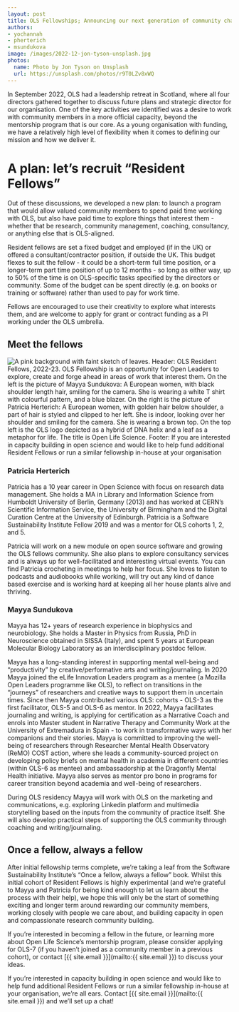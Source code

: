```yaml
---
layout: post
title: OLS Fellowships; Announcing our next generation of community changemakers
authors: 
- yochannah
- pherterich
- msundukova
image: /images/2022-12-jon-tyson-unsplash.jpg
photos:
  name: Photo by Jon Tyson on Unsplash
  url: https://unsplash.com/photos/r9T0LZv8xWQ
---
```


In September 2022, OLS had a leadership retreat in Scotland, where all four directors gathered together to discuss future plans and strategic director for our organisation. One of the key activities we identified was a desire to work with community members in a more official capacity, beyond the mentorship program that is our core. As a young organisation with funding, we have a relatively high level of flexibility when it comes to defining our mission and how we deliver it. 

# A plan: let’s recruit “Resident Fellows”

Out of these discussions, we developed a new plan: to launch a program that would allow valued community members to spend paid time working with OLS, but also have paid time to explore things that interest them - whether that be research, community management, coaching, consultancy, or anything else that is OLS-aligned. 

Resident fellows are set a fixed budget and employed (if in the UK) or offered a consultant/contractor position, if outside the UK. This budget flexes to suit the fellow - it could be a short-term full time position, or a longer-term part time position of up to 12 months - so long as either way, up to 50% of the time is on OLS-specific tasks specified by the directors or community. Some of the budget can be spent directly (e.g. on books or training or software) rather than used to pay for work time. 

Fellows are encouraged to use their creativity to explore what interests them, and are welcome to apply for grant or contract funding as a PI working under the OLS umbrella. 

## Meet the fellows

![A pink background with faint sketch of leaves. Header: OLS Resident Fellows, 2022-23. OLS Fellowship is an opportunity for Open Leaders to explore, create and forge ahead in areas of work that interest them. On the left is the picture of Mayya Sundukova: A European women, with black shoulder length hair, smiling for the camera. She is wearing a white T shirt with colourful pattern, and a blue blazer. On the right is the picture of Patricia Herterich: A European women, with golden hair below shoulder, a part of hair is styled and clipped to her left. She is indoor, looking over her shoulder and smiling for the camera. She is wearing a brown top. On the top left is the OLS logo depicted as a hybrid of DNA helix and a leaf as a metaphor for life. The title is Open Life Science. Footer: If you are interested in capacity building in open science and would like to help fund additional Resident Fellows or run a similar fellowship in-house at your organisation](/images/2022-12-ols-resident-fellows.jpg)

### Patricia Herterich

Patricia has a 10 year career in Open Science with focus on research data management. She holds a MA in Library and Information Science from Humboldt University of Berlin, Germany (2013) and has worked at CERN’s Scientific Information Service, the University of Birmingham and the Digital Curation Centre at the University of Edinburgh. Patricia is a Software Sustainability Institute Fellow 2019 and was a mentor for OLS cohorts 1, 2, and 5.

Patricia will work on a new module on open source software and growing the OLS fellows community. She also plans to explore consultancy services and is always up for well-facilitated and interesting virtual events. You can find Patricia crocheting in meetings to help her focus. She loves to listen to podcasts and audiobooks while working, will try out any kind of dance based exercise and is working hard at keeping all her house plants alive and thriving.   

### Mayya Sundukova
Mayya has 12+ years of research experience in biophysics and  neurobiology. She holds a Master in Physics from Russia, PhD in Neuroscience obtained in SISSA (Italy), and spent 5 years at European Molecular Biology Laboratory as an interdisciplinary postdoc fellow. 

Mayya has a long-standing interest in supporting mental well-being and “productivity” by creative/performative arts and writing/journaling. In 2020 Mayya joined  the eLife Innovation Leaders program as a mentee (a Mozilla Open Leaders programme like OLS), to reflect on transitions in the “journeys” of researchers and creative ways to support them in uncertain times. Since then Mayya contributed various OLS: cohorts - OLS-3 as the first facilitator, OLS-5 and OLS-6 as mentor. 
In 2022, Mayya facilitates journaling and writing, is applying for certification as a Narrative Coach and enrols into Master student in Narrative Therapy and Community Work at the University of Extremadura in Spain - to work in transformative ways with her companions and their stories. Mayya is committed to improving the well-being of researchers through Researcher Mental Health Observatory (ReMO) COST action, where she leads a community-sourced project on developing policy briefs on mental health in academia in different countries (within OLS-6 as mentee) and ambassadorship at the Dragonfly Mental Health initiative. Mayya also serves as mentor pro bono in programs for career transition beyond academia and well-being of researchers.

During OLS residency Mayya will work with OLS on the marketing and communications, e.g. exploring Linkedin platform and multimedia storytelling based on the inputs from the community of practice itself. She will also develop practical steps of supporting the OLS community through coaching and writing/journaling.

## Once a fellow, always a fellow

After initial fellowship terms complete, we’re taking a leaf from the Software Sustainability Institute’s “Once a fellow, always a fellow” book. Whilst this initial cohort of Resident Fellows is highly experimental (and we’re grateful to Mayya and Patricia for being kind enough to let us learn about the process with their help), we hope this will only be the start of something exciting and longer term around rewarding our community members, working closely with people we care about, and building capacity in open and compassionate research community building. 

If you’re interested in becoming a fellow in the future, or learning more about Open Life Science’s mentorship program, please consider applying for OLS-7 (if you haven’t joined as a community member in a previous cohort), or contact [{{ site.email }}](mailto:{{ site.email }}) to discuss your ideas. 

If you’re interested in capacity building in open science and would like to help fund additional Resident Fellows or run a similar fellowship in-house at your organisation, we’re all ears. Contact [{{ site.email }}](mailto:{{ site.email }}) and we’ll set up a chat! 
